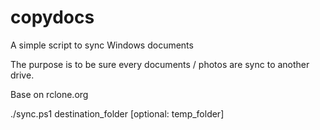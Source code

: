 # copydocs
A simple script to sync Windows documents

The purpose is to be sure every documents / photos are sync to another drive.

Base on rclone.org

./sync.ps1 destination_folder [optional: temp_folder]